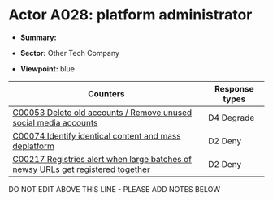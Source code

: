 # Actor A028: platform administrator

* **Summary:** 

* **Sector:** Other Tech Company

* **Viewpoint:** blue


| Counters | Response types |
| -------- | -------------- |
| [C00053 Delete old accounts / Remove unused social media accounts](../counters/C00053.md) | D4 Degrade |
| [C00074 Identify identical content and mass deplatform](../counters/C00074.md) | D2 Deny |
| [C00217 Registries alert when large batches of newsy URLs get registered together](../counters/C00217.md) | D2 Deny |


DO NOT EDIT ABOVE THIS LINE - PLEASE ADD NOTES BELOW